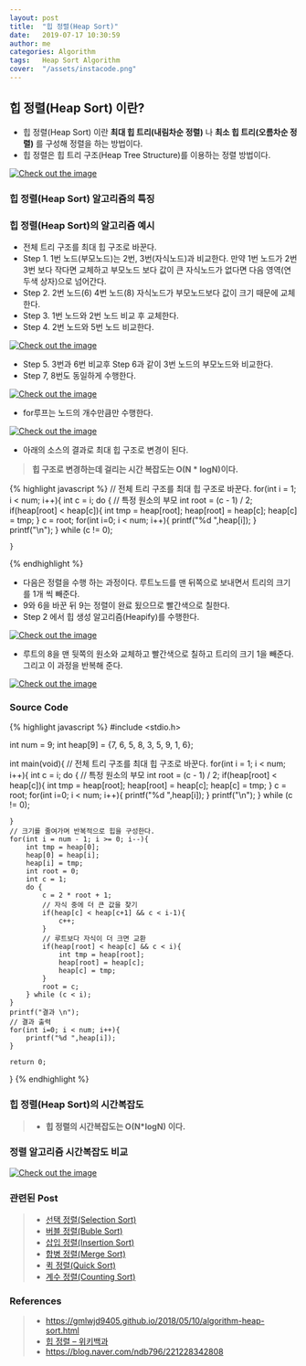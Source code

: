 ```yaml
---
layout: post
title:  "힙 정렬(Heap Sort)"
date:   2019-07-17 10:30:59
author: me
categories: Algorithm
tags:	Heap Sort Algorithm
cover:  "/assets/instacode.png"
---
```


## 힙 정렬(Heap Sort) 이란?
* 힙 정렬(Heap Sort) 이란 __최대 힙 트리(내림차순 정렬)__ 나 __최소 힙 트리(오름차순 정렬)__ 를 구성해 정렬을 하는 방법이다.
* 힙 정렬은 힙 트리 구조(Heap Tree Structure)를 이용하는 정렬 방법이다.


<a href="{{ site.algorithm_img }}/sort/maxminheap.JPG" data-lightbox="falcon9-large" data-title="Check out the image">
  <img src="{{ site.algorithm_img }}/sort/maxminheap.JPG" title="Check out the image">
</a>



### 힙 정렬(Heap Sort) 알고리즘의 특징



### 힙 정렬(Heap Sort)의 알고리즘 예시
* 전체 트리 구조를 최대 힙 구조로 바꾼다.
* Step 1. 1번 노드(부모노드)는 2번, 3번(자식노드)과 비교한다. 만약 1번 노드가 2번 3번 보다 작다면 교체하고 부모노드 보다 값이 큰 자식노드가 없다면 다음 영역(연두색 상자)으로 넘어간다.
* Step 2. 2번 노드(6) 4번 노드(8) 자식노드가 부모노드보다 값이 크기 때문에 교체한다. 
* Step 3. 1번 노드와 2번 노드 비교 후 교체한다.
* Step 4. 2번 노드와 5번 노드 비교한다.
<a href="{{ site.algorithm_img }}/sort/heapsort1.JPG" data-lightbox="falcon9-large" data-title="Check out the image">
  <img src="{{ site.algorithm_img }}/sort/heapsort1.JPG" title="Check out the image">
</a>

* Step 5. 3번과 6번 비교후 Step 6과 같이 3번 노드의 부모노드와 비교한다.
* Step 7, 8번도 동일하게 수행한다.
<a href="{{ site.algorithm_img }}/sort/heapsort2.JPG" data-lightbox="falcon9-large" data-title="Check out the image">
  <img src="{{ site.algorithm_img }}/sort/heapsort2.JPG" title="Check out the image">
</a>

* for루프는 노드의 개수만큼만 수행한다.
<a href="{{ site.algorithm_img }}/sort/heapsort3.JPG" data-lightbox="falcon9-large" data-title="Check out the image">
  <img src="{{ site.algorithm_img }}/sort/heapsort3.JPG" title="Check out the image">
</a>

* 아래의 소스의 결과로 최대 힙 구조로 변경이 된다. 
>
> __힙 구조로 변경하는데 걸리는 시간 복잡도는 O(N * logN)이다.__
> 
{% highlight javascript %}
// 전체 트리 구조를 최대 힙 구조로 바꾼다. 
	for(int i = 1; i < num; i++){
		int c = i;
		do {
			// 특정 원소의 부모 
			int root = (c - 1) / 2;
			if(heap[root] < heap[c]){
				int tmp = heap[root];
				heap[root] = heap[c];
				heap[c] = tmp;
			}
			c = root;
			for(int i=0; i < num; i++){
				printf("%d ",heap[i]);
			}
			printf("\n");
		} while (c != 0);
		
	}
{% endhighlight %}

* 다음은 정렬을 수행 하는 과정이다. 루트노드를 맨 뒤쪽으로 보내면서 트리의 크기를 1개 씩 빼준다.
* 9와 6을 바꾼 뒤 9는 정렬이 완료 됬으므로 빨간색으로 칠한다.
* Step 2 에서 힙 생성 알고리즘(Heapify)를 수행한다. 
<a href="{{ site.algorithm_img }}/sort/heapify1.JPG" data-lightbox="falcon9-large" data-title="Check out the image">
  <img src="{{ site.algorithm_img }}/sort/heapify1.JPG" title="Check out the image">
</a>

* 루트의 8을 맨 뒷쪽의 원소와 교체하고 빨간색으로 칠하고 트리의 크기 1을 빼준다. 그리고 이 과정을 반복해 준다.
<a href="{{ site.algorithm_img }}/sort/heapify2.JPG" data-lightbox="falcon9-large" data-title="Check out the image">
  <img src="{{ site.algorithm_img }}/sort/heapify2.JPG" title="Check out the image">
</a>


### Source Code

{% highlight javascript %}
#include <stdio.h>

int num = 9;
int heap[9] = {7, 6, 5, 8, 3, 5, 9, 1, 6};

int main(void){
	// 전체 트리 구조를 최대 힙 구조로 바꾼다. 
	for(int i = 1; i < num; i++){
		int c = i;
		do {
			// 특정 원소의 부모 
			int root = (c - 1) / 2;
			if(heap[root] < heap[c]){
				int tmp = heap[root];
				heap[root] = heap[c];
				heap[c] = tmp;
			}
			c = root;
			for(int i=0; i < num; i++){
				printf("%d ",heap[i]);
			}
			printf("\n");
		} while (c != 0);
		
	}
	// 크기를 줄여가며 반복적으로 힙을 구성한다.
	for(int i = num - 1; i >= 0; i--){
		int tmp = heap[0];
		heap[0] = heap[i];
		heap[i] = tmp;
		int root = 0;
		int c = 1;
		do {
			c = 2 * root + 1;
			// 자식 중에 더 큰 값을 찾기
			if(heap[c] < heap[c+1] && c < i-1){
				c++;
			}
			// 루트보다 자식이 더 크면 교환 
			if(heap[root] < heap[c] && c < i){
				int tmp = heap[root];
				heap[root] = heap[c];
				heap[c] = tmp;
			}
			root = c;
		} while (c < i);
	} 
	printf("결과 \n");
	// 결과 출력 
	for(int i=0; i < num; i++){
		printf("%d ",heap[i]);
	}
	
	return 0;
}
{% endhighlight %}


### 힙 정렬(Heap Sort)의 시간복잡도
>
> * __힙 정렬의 시간복잡도는 O(N*logN) 이다.__
>


### 정렬 알고리즘 시간복잡도 비교

<a href="{{ site.algorithm_img }}/sort/sorting_bigo_comp.JPG" data-lightbox="falcon9-large" data-title="Check out the image">
  <img src="{{ site.algorithm_img }}/sort/sorting_bigo_comp.JPG" title="Check out the image">
</a>


### 관련된 Post
> * <a href="https://doorisopen.github.io/algorithm/2019/07/09/selectionsort.html">선택 정렬(Selection Sort)<a>
> * <a href="https://doorisopen.github.io/algorithm/2019/07/10/bubblesort.html">버블 정렬(Buble Sort)<a>
> * <a href="https://doorisopen.github.io/algorithm/2019/07/10/insertionsort.html">삽입 정렬(Insertion Sort)<a>
> * <a href="https://doorisopen.github.io/algorithm/2019/07/10/mergesort.html">합병 정렬(Merge Sort)<a>
> * <a href="https://doorisopen.github.io/algorithm/2019/07/10/quicksort.html">퀵 정렬(Quick Sort)<a>
> * <a href="https://doorisopen.github.io/algorithm/2019/07/17/countingsort.html">계수 정렬(Counting Sort)<a>


### References
> * <a href="https://gmlwjd9405.github.io/2018/05/10/algorithm-heap-sort.html">https://gmlwjd9405.github.io/2018/05/10/algorithm-heap-sort.html<a>
> * <a href="https://ko.wikipedia.org/wiki/%ED%9E%99_%EC%A0%95%EB%A0%AC">힙 정렬 – 위키백과<a>
> * <a href="https://blog.naver.com/ndb796/221228342808">https://blog.naver.com/ndb796/221228342808<a>